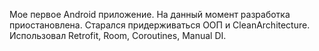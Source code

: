 Мое первое Android приложение. На данный момент разработка приостановлена.
Старался придерживаться ООП и CleanArchitecture. Использовал Retrofit, Room, Coroutines, Manual DI.
